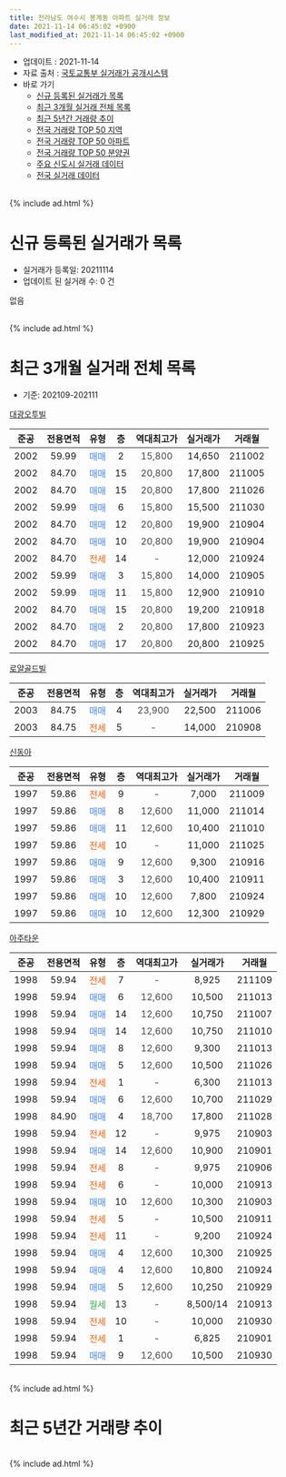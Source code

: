 ```yaml
---
title: 전라남도 여수시 봉계동 아파트 실거래 정보
date: 2021-11-14 06:45:02 +0900
last_modified_at: 2021-11-14 06:45:02 +0900
---
```


* 업데이트 : 2021-11-14
* 자료 출처 : [국토교통부 실거래가 공개시스템](http://rt.molit.go.kr)
* 바로 가기
    * [신규 등록된 실거래가 목록](#신규-등록된-실거래가-목록)
    * [최근 3개월 실거래 전체 목록](#최근-3개월-실거래-전체-목록)
    * [최근 5년간 거래량 추이](#최근-5년간-거래량-추이)
    * [전국 거래량 TOP 50 지역](https://inasie.github.io/apt-trade-info/최근-3개월-전국에서-가장-거래가-많이-발생한-지역)
    * [전국 거래량 TOP 50 아파트](https://inasie.github.io/apt-trade-info/최근-3개월-전국에서-가장-거래가-많이-발생한-아파트)
    * [전국 거래량 TOP 50 분양권](https://inasie.github.io/apt-trade-info/최근-3개월-전국에서-가장-거래가-많이-발생한-분양권)
    * [주요 신도시 실거래 데이터](https://inasie.github.io/apt-trade-info/주요-신도시)
    * [전국 실거래 데이터](https://inasie.github.io/apt-trade-info/전국)
<br>
{% include ad.html %}
<br>

# 신규 등록된 실거래가 목록
* 실거래가 등록일: 20211114
* 업데이트 된 실거래 수: 0 건

없음

<br>
{% include ad.html %}
<br>

# 최근 3개월 실거래 전체 목록
* 기준: 202109-202111


[대광오투빌](https://search.naver.com/search.naver?query=%EC%A0%84%EB%9D%BC%EB%82%A8%EB%8F%84+%EC%97%AC%EC%88%98%EC%8B%9C+%EB%B4%89%EA%B3%84%EB%8F%99+%EB%8C%80%EA%B4%91%EC%98%A4%ED%88%AC%EB%B9%8C)

|준공|전용면적|유형|층|역대최고가|실거래가|거래월|
|:---:|:---:|:---:|:---:|:---:|:---:|:---:|
|2002|59.99|<span style="color:#4285f3">매매</span>|2|<span style="color:#444444">15,800</span>|14,650|211002|
|2002|84.70|<span style="color:#4285f3">매매</span>|15|<span style="color:#444444">20,800</span>|17,800|211005|
|2002|84.70|<span style="color:#4285f3">매매</span>|15|<span style="color:#444444">20,800</span>|17,800|211026|
|2002|59.99|<span style="color:#4285f3">매매</span>|6|<span style="color:#444444">15,800</span>|15,500|211030|
|2002|84.70|<span style="color:#4285f3">매매</span>|12|<span style="color:#444444">20,800</span>|19,900|210904|
|2002|84.70|<span style="color:#4285f3">매매</span>|10|<span style="color:#444444">20,800</span>|19,900|210904|
|2002|84.70|<span style="color:#ff5a00">전세</span>|14|<span style="color:#444444">-</span>|12,000|210924|
|2002|59.99|<span style="color:#4285f3">매매</span>|3|<span style="color:#444444">15,800</span>|14,000|210905|
|2002|59.99|<span style="color:#4285f3">매매</span>|11|<span style="color:#444444">15,800</span>|12,900|210910|
|2002|84.70|<span style="color:#4285f3">매매</span>|15|<span style="color:#444444">20,800</span>|19,200|210918|
|2002|84.70|<span style="color:#4285f3">매매</span>|2|<span style="color:#444444">20,800</span>|17,800|210923|
|2002|84.70|<span style="color:#4285f3">매매</span>|17|<span style="color:#444444">20,800</span>|20,800|210925|

[로얄골드빌](https://search.naver.com/search.naver?query=%EC%A0%84%EB%9D%BC%EB%82%A8%EB%8F%84+%EC%97%AC%EC%88%98%EC%8B%9C+%EB%B4%89%EA%B3%84%EB%8F%99+%EB%A1%9C%EC%96%84%EA%B3%A8%EB%93%9C%EB%B9%8C)

|준공|전용면적|유형|층|역대최고가|실거래가|거래월|
|:---:|:---:|:---:|:---:|:---:|:---:|:---:|
|2003|84.75|<span style="color:#4285f3">매매</span>|4|<span style="color:#444444">23,900</span>|22,500|211006|
|2003|84.75|<span style="color:#ff5a00">전세</span>|5|<span style="color:#444444">-</span>|14,000|210908|

[신동아](https://search.naver.com/search.naver?query=%EC%A0%84%EB%9D%BC%EB%82%A8%EB%8F%84+%EC%97%AC%EC%88%98%EC%8B%9C+%EB%B4%89%EA%B3%84%EB%8F%99+%EC%8B%A0%EB%8F%99%EC%95%84)

|준공|전용면적|유형|층|역대최고가|실거래가|거래월|
|:---:|:---:|:---:|:---:|:---:|:---:|:---:|
|1997|59.86|<span style="color:#ff5a00">전세</span>|9|<span style="color:#444444">-</span>|7,000|211009|
|1997|59.86|<span style="color:#4285f3">매매</span>|8|<span style="color:#444444">12,600</span>|11,000|211014|
|1997|59.86|<span style="color:#4285f3">매매</span>|11|<span style="color:#444444">12,600</span>|10,400|211010|
|1997|59.86|<span style="color:#ff5a00">전세</span>|10|<span style="color:#444444">-</span>|11,000|211025|
|1997|59.86|<span style="color:#4285f3">매매</span>|9|<span style="color:#444444">12,600</span>|9,300|210916|
|1997|59.86|<span style="color:#4285f3">매매</span>|3|<span style="color:#444444">12,600</span>|10,400|210911|
|1997|59.86|<span style="color:#4285f3">매매</span>|10|<span style="color:#444444">12,600</span>|7,800|210924|
|1997|59.86|<span style="color:#4285f3">매매</span>|10|<span style="color:#444444">12,600</span>|12,300|210929|

[아주타운](https://search.naver.com/search.naver?query=%EC%A0%84%EB%9D%BC%EB%82%A8%EB%8F%84+%EC%97%AC%EC%88%98%EC%8B%9C+%EB%B4%89%EA%B3%84%EB%8F%99+%EC%95%84%EC%A3%BC%ED%83%80%EC%9A%B4)

|준공|전용면적|유형|층|역대최고가|실거래가|거래월|
|:---:|:---:|:---:|:---:|:---:|:---:|:---:|
|1998|59.94|<span style="color:#ff5a00">전세</span>|7|<span style="color:#444444">-</span>|8,925|211109|
|1998|59.94|<span style="color:#4285f3">매매</span>|6|<span style="color:#444444">12,600</span>|10,500|211013|
|1998|59.94|<span style="color:#4285f3">매매</span>|14|<span style="color:#444444">12,600</span>|10,750|211007|
|1998|59.94|<span style="color:#4285f3">매매</span>|14|<span style="color:#444444">12,600</span>|10,750|211010|
|1998|59.94|<span style="color:#4285f3">매매</span>|8|<span style="color:#444444">12,600</span>|9,300|211013|
|1998|59.94|<span style="color:#4285f3">매매</span>|5|<span style="color:#444444">12,600</span>|10,500|211026|
|1998|59.94|<span style="color:#ff5a00">전세</span>|1|<span style="color:#444444">-</span>|6,300|211013|
|1998|59.94|<span style="color:#4285f3">매매</span>|6|<span style="color:#444444">12,600</span>|10,700|211029|
|1998|84.90|<span style="color:#4285f3">매매</span>|4|<span style="color:#444444">18,700</span>|17,800|211028|
|1998|59.94|<span style="color:#ff5a00">전세</span>|12|<span style="color:#444444">-</span>|9,975|210903|
|1998|59.94|<span style="color:#4285f3">매매</span>|14|<span style="color:#444444">12,600</span>|10,900|210901|
|1998|59.94|<span style="color:#ff5a00">전세</span>|8|<span style="color:#444444">-</span>|9,975|210906|
|1998|59.94|<span style="color:#ff5a00">전세</span>|6|<span style="color:#444444">-</span>|10,000|210913|
|1998|59.94|<span style="color:#4285f3">매매</span>|10|<span style="color:#444444">12,600</span>|10,300|210903|
|1998|59.94|<span style="color:#ff5a00">전세</span>|5|<span style="color:#444444">-</span>|10,500|210911|
|1998|59.94|<span style="color:#ff5a00">전세</span>|11|<span style="color:#444444">-</span>|9,200|210924|
|1998|59.94|<span style="color:#4285f3">매매</span>|4|<span style="color:#444444">12,600</span>|10,300|210925|
|1998|59.94|<span style="color:#4285f3">매매</span>|4|<span style="color:#444444">12,600</span>|10,800|210924|
|1998|59.94|<span style="color:#4285f3">매매</span>|5|<span style="color:#444444">12,600</span>|10,250|210929|
|1998|59.94|<span style="color:#34a853">월세</span>|13|<span style="color:#444444">-</span>|8,500/14|210913|
|1998|59.94|<span style="color:#ff5a00">전세</span>|10|<span style="color:#444444">-</span>|10,000|210930|
|1998|59.94|<span style="color:#ff5a00">전세</span>|1|<span style="color:#444444">-</span>|6,825|210901|
|1998|59.94|<span style="color:#4285f3">매매</span>|9|<span style="color:#444444">12,600</span>|10,500|210930|


<br>
{% include ad.html %}
<br>

# 최근 5년간 거래량 추이


<div style="width:100%;">
    <canvas id="deal_progress" height="200"></canvas>
</div>

<script>
new Chart(document.getElementById("deal_progress"), {
    type: 'line',
    data: {
        labels: ['201611','201612','201701','201702','201703','201704','201705','201706','201707','201708','201709','201710','201711','201712','201801','201802','201803','201804','201805','201806','201807','201808','201809','201810','201811','201812','201901','201902','201903','201904','201905','201906','201907','201908','201909','201910','201911','201912','202001','202002','202003','202004','202005','202006','202007','202008','202009','202010','202011','202012','202101','202102','202103','202104','202105','202106','202107','202108','202109','202110','202111'],
        datasets: [{
            label: '매매',
            pointRadius: 1,
            data: [27, 7, 14, 12, 19, 17, 30, 19, 27, 31, 28, 17, 17, 18, 13, 18, 33, 18, 10, 15, 22, 12, 26, 22, 16, 30, 15, 26, 17, 16, 8, 16, 9, 19, 23, 17, 15, 13, 18, 35, 16, 16, 15, 18, 32, 29, 20, 18, 26, 25, 17, 12, 16, 34, 16, 13, 12, 12, 17, 14, 0],
            borderColor: "rgba(255, 201, 14, 1)",
            backgroundColor: "rgba(255, 201, 14, 0.5)",
            fill: false,
            lineTension: 0
        },{
            label: '전월세',
            pointRadius: 1,
            data: [9, 8, 13, 11, 13, 10, 14, 10, 10, 12, 21, 15, 16, 10, 11, 15, 13, 20, 10, 10, 13, 8, 10, 6, 10, 3, 6, 12, 14, 6, 9, 6, 8, 8, 10, 7, 12, 9, 9, 10, 7, 8, 7, 5, 8, 3, 3, 4, 2, 8, 7, 4, 10, 14, 20, 11, 6, 10, 10, 3, 1],
            borderColor: "rgba(0, 141, 185, 1)",
            backgroundColor: "rgba(0, 141, 185, 0.5)",
            fill: false,
            lineTension: 0
        }
        ]
    },
    options: {
        responsive: true,
        title: {
            display: false
        },
        tooltips: {
            mode: 'index',
            intersect: false
        },
        hover: {
            mode: 'nearest',
            intersect: true
        },
        scales: {
            xAxes: [{
                display: true,
                scaleLabel: {
                    display: true,
                    labelString: '년/월'
                }
            }],
            yAxes: [{
                display: true,
                ticks: {
                    suggestedMin: 0,
                },
                scaleLabel: {
                    display: true,
                    labelString: '실거래 수'
                }
            }]
        }
    }
});

</script>


<br>
{% include ad.html %}
<br>


